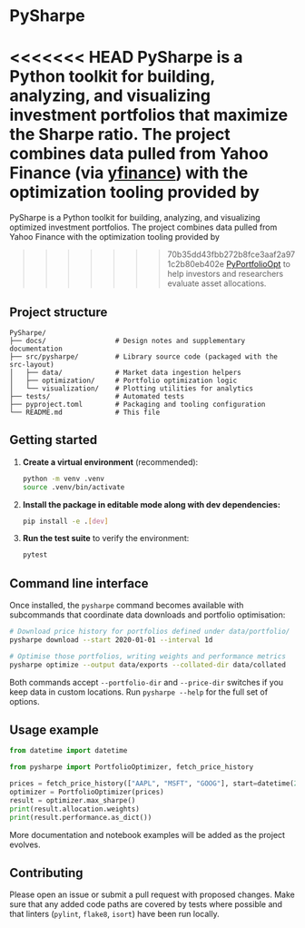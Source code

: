 # PySharpe

<<<<<<< HEAD
PySharpe is a Python toolkit for building, analyzing, and visualizing investment
portfolios that maximize the Sharpe ratio. The project combines data pulled from
Yahoo Finance (via [yfinance](https://pypi.org/project/yfinance/)) with the optimization tooling provided by
=======
PySharpe is a Python toolkit for building, analyzing, and visualizing optimized investment
portfolios. The project combines data pulled from
Yahoo Finance with the optimization tooling provided by
>>>>>>> 70b35dd43fbb272b8fce3aaf2a971c2b80eb402e
[PyPortfolioOpt](https://pyportfolioopt.readthedocs.io/) to help investors and
researchers evaluate asset allocations.

## Project structure

```text
PySharpe/
├── docs/                 # Design notes and supplementary documentation
├── src/pysharpe/         # Library source code (packaged with the src-layout)
│   ├── data/             # Market data ingestion helpers
│   ├── optimization/     # Portfolio optimization logic
│   └── visualization/    # Plotting utilities for analytics
├── tests/                # Automated tests
├── pyproject.toml        # Packaging and tooling configuration
└── README.md             # This file
```

## Getting started

1. **Create a virtual environment** (recommended):

   ```bash
   python -m venv .venv
   source .venv/bin/activate
   ```

2. **Install the package in editable mode along with dev dependencies:**

   ```bash
   pip install -e .[dev]
   ```

3. **Run the test suite** to verify the environment:

   ```bash
   pytest
   ```

## Command line interface

Once installed, the `pysharpe` command becomes available with subcommands that
coordinate data downloads and portfolio optimisation:

```bash
# Download price history for portfolios defined under data/portfolio/
pysharpe download --start 2020-01-01 --interval 1d

# Optimise those portfolios, writing weights and performance metrics
pysharpe optimize --output data/exports --collated-dir data/collated
```

Both commands accept `--portfolio-dir` and `--price-dir` switches if you keep
data in custom locations. Run `pysharpe --help` for the full set of options.

## Usage example

```python
from datetime import datetime

from pysharpe import PortfolioOptimizer, fetch_price_history

prices = fetch_price_history(["AAPL", "MSFT", "GOOG"], start=datetime(2020, 1, 1))
optimizer = PortfolioOptimizer(prices)
result = optimizer.max_sharpe()
print(result.allocation.weights)
print(result.performance.as_dict())
```

More documentation and notebook examples will be added as the project evolves.

## Contributing

Please open an issue or submit a pull request with proposed changes. Make sure
that any added code paths are covered by tests where possible and that linters
(`pylint`, `flake8`, `isort`) have been run locally.
